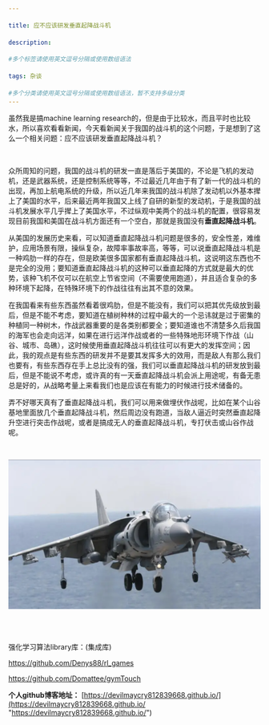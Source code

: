 ```yaml
---

title: 应不应该研发垂直起降战斗机
 
description: 

#多个标签请使用英文逗号分隔或使用数组语法

tags: 杂谈

#多个分类请使用英文逗号分隔或使用数组语法，暂不支持多级分类
---
```


虽然我是搞machine learning research的，但是由于比较水，而且平时也比较水，所以喜欢看看新闻，今天看新闻关于我国的战斗机的这个问题，于是想到了这么一个相关问题：应不应该研发垂直起降战斗机？

<br/>

众所周知的问题，我国的战斗机的研发一直是落后于美国的，不论是飞机的发动机，还是武器系统，还是控制系统等等，不过最近几年由于有了新一代的战斗机的出现，再加上航电系统的升级，所以近几年来我国的战斗机除了发动机以外基本撵上了美国的水平，后来最近两年我国又上线了自研的新型的发动机，于是我国的战斗机发展水平几乎撵上了美国水平，不过纵观中美两个的战斗机的配置，很容易发现目前我国和美国在战斗机方面还有一个空白，那就是我国没有**垂直起降战斗机**。



从美国的发展历史来看，可以知道垂直起降战斗机问题是很多的，安全性差，难维护，应用场景有限，操纵复杂，故障率事故率高，等等，可以说垂直起降战斗机是一种鸡肋一样的存在，但是欧美很多国家都有垂直起降战斗机，这说明这东西也不是完全的没用；要知道垂直起降战斗机的这种可以垂直起降的方式就是最大的优势，该种飞机不仅可以在航空上节省空间（不需要使用跑道），并且适合复杂的多种环境下起降，在特殊环境下的作战往往有出其不意的效果。



在我国看来有些东西虽然看着很鸡肋，但是不能没有，我们可以把其优先级放到最后，但是不能不考虑，要知道在植树种林的过程中最大的一个忌讳就是过于密集的种植同一种树木，作战武器重要的是各类别都要全；要知道谁也不清楚多久后我国的海军也会走向远洋，如果在进行远洋作战或者的一些特殊地形环境下作战（山谷、城市、岛礁），这时候使用垂直起降战斗机往往可以有更大的发挥空间；因此，我的观点是有些东西的研发并不是要其发挥多大的效用，而是敌人有那么我们也要有，有些东西存在手上总比没有的强，我们可以垂直起降战斗机的研发放到最后，但是不能说不考虑，或许真的有一天垂直起降战斗机会派上用途呢，有备无患总是好的，从战略考量上来看我们也是应该在有能力的时候进行技术储备的。



弄不好哪天真有了垂直起降战斗机，我们可以用来做埋伏作战呢，比如在某个山谷基地里面放几个垂直起降战斗机，然后周边没有跑道，当敌人逼近时突然垂直起降升空进行突击作战呢，或者是搞成无人的垂直起降战斗机，专打伏击或山谷作战呢。

<br/>

![image-20241105111701293](./2024_11_5_2_应不应该研发垂直起降战斗机.assets/image-20241105111701293.png)











<br/>

<br/>

强化学习算法library库：(集成库)

https://github.com/Denys88/rl_games



https://github.com/Domattee/gymTouch







**个人github博客地址：**
[https://devilmaycry812839668.github.io/](https://devilmaycry812839668.github.io/ "https://devilmaycry812839668.github.io/")